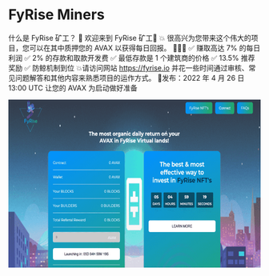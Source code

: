 # FyRise Miners

什么是 FyRise 矿工？
🎉 欢迎来到 FyRise 矿工🎉
💥 很高兴为您带来这个伟大的项目，您可以在其中质押您的 AVAX 以获得每日回报。 🤑🤑🤑
✅ 赚取高达 7% 的每日利润
✅ 2% 的存款和取款开发费
✅ 最低存款是 1 个建筑商的价格
✅ 13.5% 推荐奖励
✅ 防鲸机制到位
💥请访问网站 https://fyrise.io 并花一些时间通过审核、常见问题解答和其他内容来熟悉项目的运作方式。
🚀发布：2022 年 4 月 26 日 13:00 UTC
让您的 AVAX 为启动做好准备

![fyriseminers-dapp-high-risk-avalanche-image1_efc3e67961feaf9617cbcc2f0b77d9b6](fyriseminers-dapp-high-risk-avalanche-image1_efc3e67961feaf9617cbcc2f0b77d9b6.png)

